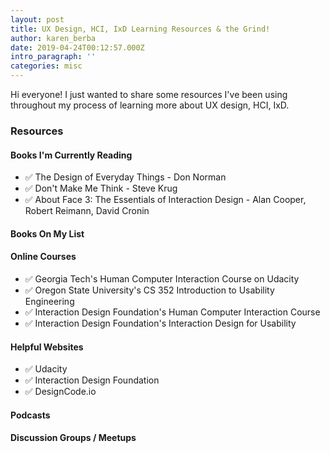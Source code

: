 ```yaml
---
layout: post
title: UX Design, HCI, IxD Learning Resources & the Grind!
author: karen_berba
date: 2019-04-24T00:12:57.000Z
intro_paragraph: ''
categories: misc
---
```


Hi everyone! I just wanted to share some resources I've been using throughout my process of learning more about UX design, HCI, IxD. 

### Resources

#### Books I'm Currently Reading
- ✅ The Design of Everyday Things - Don Norman
- ✅ Don't Make Me Think - Steve Krug
- ✅ About Face 3: The Essentials of Interaction Design - Alan Cooper, Robert Reimann, David Cronin

#### Books On My List 


#### Online Courses 
- ✅ Georgia Tech's Human Computer Interaction Course on Udacity
- ✅ Oregon State University's CS 352 Introduction to Usability Engineering
- ✅ Interaction Design Foundation's Human Computer Interaction Course
- ✅ Interaction Design Foundation's Interaction Design for Usability

#### Helpful Websites 
- ✅ Udacity
- ✅ Interaction Design Foundation
- ✅ DesignCode.io

#### Podcasts

#### Discussion Groups / Meetups
